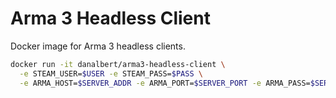 # Arma 3 Headless Client

Docker image for Arma 3 headless clients.

```bash
docker run -it danalbert/arma3-headless-client \
  -e STEAM_USER=$USER -e STEAM_PASS=$PASS \
  -e ARMA_HOST=$SERVER_ADDR -e ARMA_PORT=$SERVER_PORT -e ARMA_PASS=$SERVER_PASS
```
